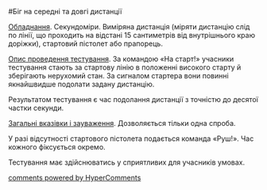 <div id="hypercomments_widget" class="js-hypercomments-widget invisible"></div>

#Біг на середні та довгі дистанції

<u>Обладнання</u>. Секундоміри. Виміряна дистанція (міряти дистанцію слід по лінії, що проходить на відстані 15 сантиметрів від внутрішнього краю доріжки), стартовий пістолет або прапорець.

<u>Опис проведення тестування</u>. За командою «На старт!» учасники тестування стають за стартову лінію в положенні високого старту й зберігають нерухомий стан. За сигналом стартера вони повинні якнайшвидше подолати задану дистанцію.

Результатом тестування є час подолання дистанції з точністю до десятої частки секунди.

<u>Загальні вказівки і зауваження</u>. Дозволяється тільки одна спроба.

У разі відсутності стартового пістолета подається команда «Руш!». Час кожного фіксується окремо.

Тестування має здійснюватись у сприятливих для учасників умовах.

<div class="js-hypercomments-container">
<a href="http://hypercomments.com" class="hc-link" title="comments widget">comments powered by HyperComments</a>
</div>